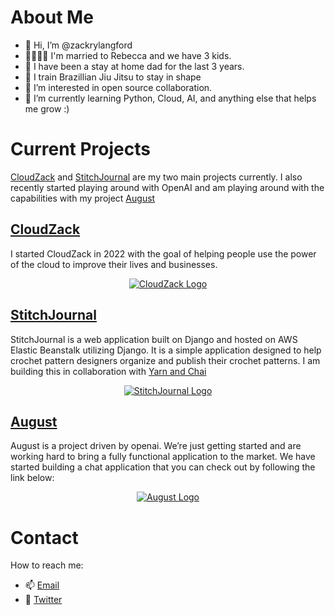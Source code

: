 # About Me 

- 👋 Hi, I’m @zackrylangford
- 👨‍👩‍👦‍👦 I'm married to Rebecca and we have 3 kids. 
- 💪 I have been a stay at home dad for the last 3 years.
- 🥋 I train Brazillian Jiu Jitsu to stay in shape
- 👀 I’m interested in open source collaboration. 
- 🌱 I’m currently learning Python, Cloud, AI, and anything else that helps me grow :) 


# Current Projects
[CloudZack](https://cloudzack.com) and [StitchJournal](https://stitchjournal.com) are my two main projects currently. I also recently started playing around with OpenAI and am playing around with the capabilities with my project [August](https://github.com/zackrylangford/openai-chatgpt)

## [CloudZack](https://cloudzack.com)
I started CloudZack in 2022 with the goal of helping people use the power of the cloud to improve their lives and businesses.

<div align="center">

[![CloudZack Logo](https://github-images-static.s3.amazonaws.com/images/CloudZack-Logo.svg)](https://cloudzack.com)

</div>

## [StitchJournal](https://stitchjournal.com)
StitchJournal is a web application built on Django and hosted on AWS Elastic Beanstalk utilizing Django. It is a simple application designed to help crochet pattern designers organize and publish their crochet patterns. I am building this in collaboration with [Yarn and Chai](https://yarnandchai.com) 

<div align="center">

[![StitchJournal Logo](https://github-images-static.s3.amazonaws.com/images/Stitchupdated.svg)](https://stitchjournal.com)

</div>

## [August](https://github.com/zackrylangford/openai-chatgpt)

August is a project driven by openai. We’re just getting started and are working hard to bring a fully functional application to the market. We have started building a chat application that you can check out by following the link below:

<div align="center">

[![August Logo](https://github-images-static.s3.amazonaws.com/images/august.svg)](https://github.com/zackrylangford/openai-chatgpt)

</div>

# Contact 
 
 How to reach me: 

* 📫 [Email](mailto:zack@cloudzack.com)
* 🐥 [Twitter](https://twitter.com/zackrylangford)

<!---
zackrylangford/zackrylangford is a ✨ special ✨ repository because its `README.md` (this file) appears on your GitHub profile.
You can click the Preview link to take a look at your changes.
--->
